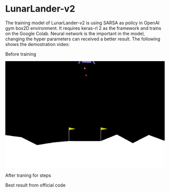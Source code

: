 # LunarLander-v2

The training model of LunarLander-v2 is using SARSA as policy in OpenAI gym box2D environment.
It requires keras-rl 2 as the framework and trains on the Google Colab.
Neural network is the important in the model, changing the hyper parameters can received a better result. The following shows the demostration video:

Before training

![aaa](https://github.com/susannawcl1120/LunarLander-v2/blob/master/ezgif.com-video-to-gif.gif)

After traning for steps

Best result from official code
